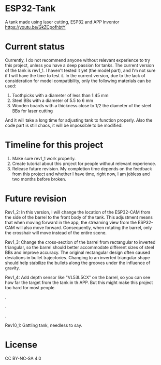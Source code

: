 # ESP32-Tank
A tank made using laser cutting, ESP32 and APP Inventor
https://youtu.be/GkZCpofhbtY

# Current status
Currently, I do not recommend anyone without relevant experience to try this project, unless you have a deep passion for tanks. The current version of the tank is rev1_1. I haven't tested it yet (the model part), and I'm not sure if I will have the time to test it.
In the current version, due to the lack of consideration for model compatibility, only the following materials can be used:
1. Toothpicks with a diameter of less than 1.45 mm
2. Steel BBs with a diameter of 5.5 to 6 mm
3. Wooden boards with a thickness close to 1/2 the diameter of the steel BBs for laser cutting
   
And it will take a long time for adjusting tank to function properly. Also the code part is still chaos, it will be impossible to be modified.

# Timeline for this project
1. Make sure rev1_1 work properly.
2. Create tutorial about this project for people without relevant experience.
3. Release future revision.
My completion time depends on the feedback from this project and whether I have time, right now, I am jobless and two months before broken.

# Future revision
Rev1_2: In this version, I will change the location of the ESP32-CAM from the side of the barrel to the front body of the tank. This adjustment means that when moving forward in the app, the streaming view from the ESP32-CAM will also move forward. Consequently, when rotating the barrel, only the crosshair will move instead of the entire scene.

Rev1_3: Change the cross-section of the barrel from rectangular to inverted triangular, so the barrel should better accommodate different sizes of steel BBs and improve accuracy. The original rectangular design often caused deviations in bullet trajectories. Changing to an inverted triangular shape should help stabilize the bullets along the grooves under the influence of gravity.

Rev1_4: Add depth sensor like "VL53L5CX" on the barrel, so you can see how far the target from the tank in th APP. But this might make this project too hard for most people.

.

.

.

Rev10_1:  Gattling tank, needless to say.

# License
CC BY-NC-SA 4.0

